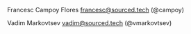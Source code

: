 Francesc Campoy Flores <francesc@sourced.tech> (@campoy)

Vadim Markovtsev <vadim@sourced.tech> (@vmarkovtsev)
